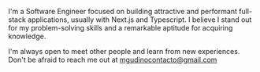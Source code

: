 I'm a Software Engineer focused on building attractive and performant full-stack applications, usually with Next.js and Typescript. I believe I stand out for my problem-solving skills and a remarkable aptitude for acquiring knowledge. 

I'm always open to meet other people and learn from new experiences. Don't be afraid to reach me out at mgudinocontacto@gmail.com

